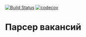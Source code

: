 [![Build Status](https://travis-ci.org/faimon/job4j_grabber.svg?branch=master)](https://travis-ci.org/faimon/job4j_grabber)
[![codecov](https://codecov.io/gh/faimon/job4j_grabber/branch/master/graph/badge.svg)](https://codecov.io/gh/faimon/job4j_grabber)
# Парсер вакансий